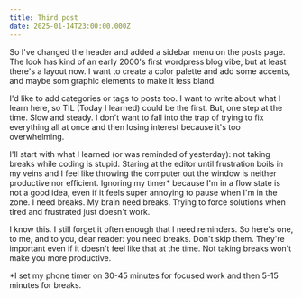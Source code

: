 ```yaml
---
title: Third post
date: 2025-01-14T23:00:00.000Z
---
```


So I've changed the header and added a sidebar menu on the posts page. The look has kind of an early 2000's first wordpress blog vibe, but at least there's a layout now. I want to create a color palette and add some accents, and maybe som graphic elements to make it less bland. 

I'd like to add categories or tags to posts too. I want to write about what I learn here, so TIL (Today I learned) could be the first. But, one step at the time. Slow and steady. I don't want to fall into the trap of trying to fix everything all at once and then losing interest because it's too overwhelming. 

I'll start with what I learned (or was reminded of yesterday): not taking breaks while coding is stupid. Staring at the editor until frustration boils in my veins and I feel like throwing the computer out the window is neither productive nor efficient. Ignoring my timer\* because I'm in a flow state is not a good idea, even if it feels super annoying to pause when I'm in the zone. I need breaks. My brain need breaks. Trying to force solutions when tired and frustrated just doesn't work. 

I know this. I still forget it often enough that I need reminders. So here's one, to me, and to you, dear reader: you need breaks. Don't skip them. They're important even if it doesn't feel like that at the time. Not taking breaks won't make you more productive. 

\*I set my phone timer on 30-45 minutes for focused work and then 5-15 minutes for breaks. 
